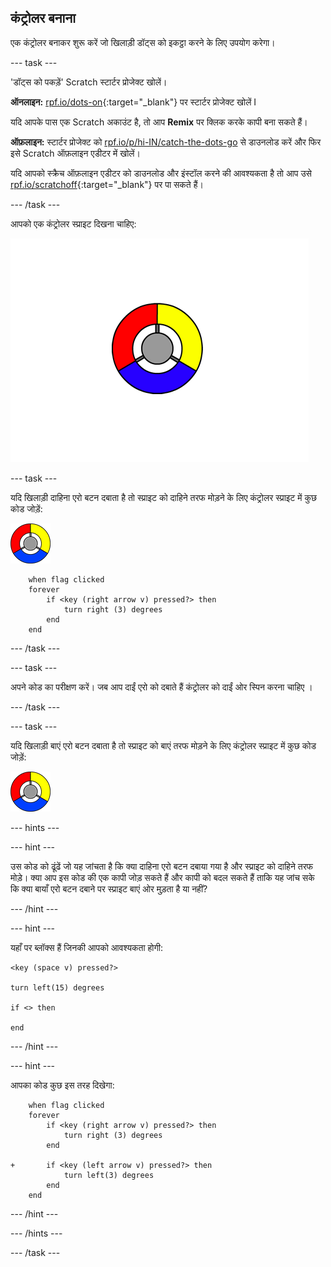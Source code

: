## कंट्रोलर बनाना

एक कंट्रोलर बनाकर शुरू करें जो खिलाड़ी डॉट्स को इकट्ठा करने के लिए उपयोग करेगा।

--- task ---

'डॉट्स को पकड़ें' Scratch स्टार्टर प्रोजेक्ट खोलें।

**ऑनलाइन:** [rpf.io/dots-on](https://rpf.io/dots-on){:target="_blank"} पर स्टार्टर प्रोजेक्ट खोलें I

यदि आपके पास एक Scratch अकाउंट है, तो आप **Remix** पर क्लिक करके कापी बना सकते हैं।

**ऑफ़लाइन:** स्टार्टर प्रोजेक्ट को [rpf.io/p/hi-IN/catch-the-dots-go](https://rpf.io/p/hi-IN/catch-the-dots-go) से डाउनलोड करें और फिर इसे Scratch ऑफ़लाइन एडीटर में खोलें।

यदि आपको स्क्रैच ऑफ़लाइन एडीटर को डाउनलोड और इंस्टॉल करने की आवश्यकता है तो आप उसे [rpf.io/scratchoff](https://rpf.io/scratchoff){:target="_blank"} पर पा सकते हैं।

--- /task ---

आपको एक कंट्रोलर स्प्राइट दिखना चाहिए:

![स्क्रीनशॉट](images/dots-controller.png)

--- task ---

यदि खिलाड़ी दाहिना एरो बटन दबाता है तो स्प्राइट को दाहिने तरफ मोड़ने के लिए कंट्रोलर स्प्राइट में कुछ कोड जोड़ें:

![कंट्रोलर स्प्राइट](images/controller-sprite.png)

```blocks3
    when flag clicked
    forever
        if <key (right arrow v) pressed?> then
            turn right (3) degrees
        end
    end
```

--- /task ---

--- task ---

अपने कोड का परीक्षण करें। जब आप दाईं एरो को दबाते हैं कंट्रोलर को दाईं ओर स्पिन करना चाहिए ।

--- /task ---

--- task ---

यदि खिलाड़ी बाएं एरो बटन दबाता है तो स्प्राइट को बाएं तरफ मोड़ने के लिए कंट्रोलर स्प्राइट में कुछ कोड जोड़ें:

![कंट्रोलर स्प्राइट](images/controller-sprite.png)

--- hints ---


--- hint ---

उस कोड को ढूंढें जो यह जांचता है कि क्या दाहिना एरो बटन दबाया गया है और स्प्राइट को दाहिने तरफ मोड़े। क्या आप इस कोड की एक कापी जोड़ सकते हैं और कापी को बदल सकते हैं ताकि यह जांच सके कि क्या बायाँ एरो बटन दबाने पर स्प्राइट बाएं ओर मुड़ता है या नहीं?

--- /hint ---

--- hint ---

यहाँ पर ब्लॉक्स हैं जिनकी आपको आवश्यकता होगी:

```blocks3
<key (space v) pressed?>

turn left(15) degrees

if <> then

end
```

--- /hint ---

--- hint ---

आपका कोड कुछ इस तरह दिखेगा:

```blocks3
    when flag clicked
    forever
        if <key (right arrow v) pressed?> then
            turn right (3) degrees
        end

+       if <key (left arrow v) pressed?> then
            turn left(3) degrees
        end
    end
```

--- /hint ---

--- /hints ---

--- /task ---
